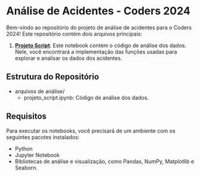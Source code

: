 # Análise de Acidentes - Coders 2024

Bem-vindo ao repositório do projeto de análise de acidentes para o Coders 2024! Este repositório contém dois arquivos principais:

1. **[Projeto Script](https://github.com/LiviaNobre/analise_acidentes_coders_2024/blob/main/projeto_curso_dados.ipynb)**: Este notebook contém o código de análise dos dados. Nele, você encontrará a implementação das funções usadas para explorar e analisar os dados dos acidentes.

## Estrutura do Repositório

- arquivos de análise/
  - projeto_script.ipynb: Código de análise dos dados.

## Requisitos

Para executar os notebooks, você precisará de um ambiente com os seguintes pacotes instalados:

- Python
- Jupyter Notebook
- Bibliotecas de análise e visualização, como Pandas, NumPy, Matplotlib e Seaborn.
